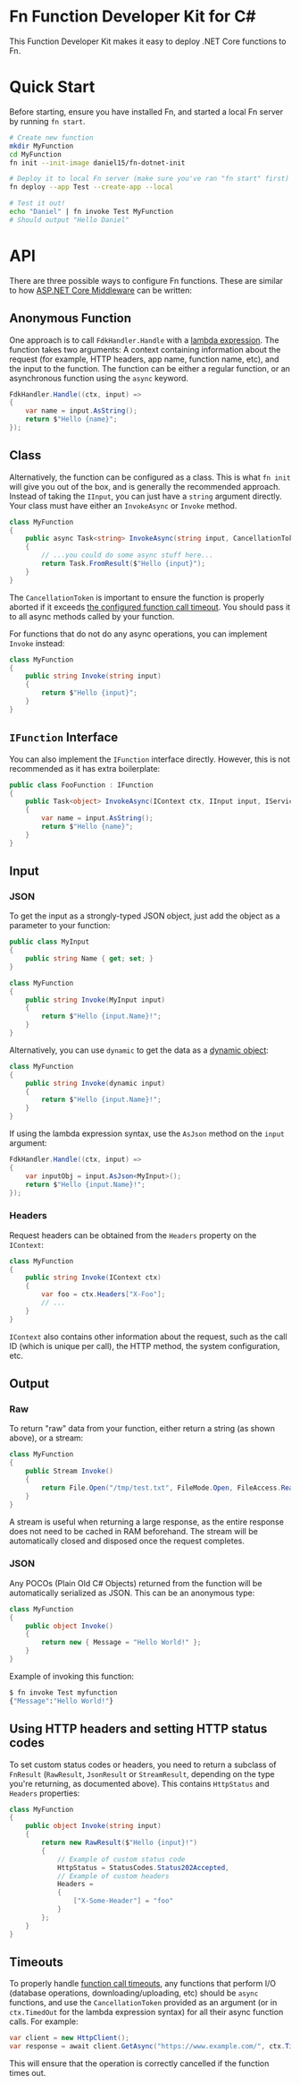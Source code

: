 # Fn Function Developer Kit for C\#

This Function Developer Kit makes it easy to deploy .NET Core functions to Fn.

# Quick Start

Before starting, ensure you have installed Fn, and started a local Fn server by running `fn start`.

```sh
# Create new function
mkdir MyFunction
cd MyFunction
fn init --init-image daniel15/fn-dotnet-init

# Deploy it to local Fn server (make sure you've ran "fn start" first)
fn deploy --app Test --create-app --local

# Test it out!
echo "Daniel" | fn invoke Test MyFunction
# Should output "Hello Daniel"
```

# API

There are three possible ways to configure Fn functions. These are similar to how [ASP.NET Core Middleware](https://docs.microsoft.com/en-us/aspnet/core/fundamentals/middleware/write) can be written:

## Anonymous Function

One approach is to call `FdkHandler.Handle` with a [lambda expression](https://docs.microsoft.com/en-us/dotnet/csharp/programming-guide/statements-expressions-operators/lambda-expressions). The function takes two arguments: A context containing information about the request (for example, HTTP headers, app name, function name, etc), and the input to the function. The function can be either a regular function, or an asynchronous function using the `async` keyword.

```csharp
FdkHandler.Handle((ctx, input) =>
{
    var name = input.AsString();
    return $"Hello {name}";
});
```

## Class

Alternatively, the function can be configured as a class. This is what `fn init` will give you out of the box, and is generally the recommended approach. Instead of taking the `IInput`, you can just have a `string` argument directly. Your class must have either an `InvokeAsync` or `Invoke` method.

```csharp
class MyFunction
{
    public async Task<string> InvokeAsync(string input, CancellationToken timedOut)
    {
        // ...you could do some async stuff here...
        return Task.FromResult($"Hello {input}");
    }
}
```

The `CancellationToken` is important to ensure the function is properly aborted if it exceeds [the configured function call timeout](https://github.com/fnproject/docs/blob/master/fn/develop/function-timeouts.md#function-call-timeout). You should pass it to all async methods called by your function.

For functions that do not do any async operations, you can implement `Invoke` instead:

```csharp
class MyFunction
{
    public string Invoke(string input)
    {
        return $"Hello {input}";
    }
}
```

## `IFunction` Interface

You can also implement the `IFunction` interface directly. However, this is not recommended as it has extra boilerplate:

```csharp
public class FooFunction : IFunction
{
    public Task<object> InvokeAsync(IContext ctx, IInput input, IServiceProvider services)
    {
        var name = input.AsString();
        return $"Hello {name}";
    }
}
```

## Input

### JSON

To get the input as a strongly-typed JSON object, just add the object as a parameter to your function:

```csharp
public class MyInput
{
    public string Name { get; set; }
}

class MyFunction
{
    public string Invoke(MyInput input)
    {
        return $"Hello {input.Name}!";
    }
}
```

Alternatively, you can use `dynamic` to get the data as a [dynamic object](https://docs.microsoft.com/en-us/dotnet/csharp/programming-guide/types/walkthrough-creating-and-using-dynamic-objects):

```csharp
class MyFunction
{
    public string Invoke(dynamic input)
    {
        return $"Hello {input.Name}!";
    }
}
```

If using the lambda expression syntax, use the `AsJson` method on the `input` argument:

```csharp
FdkHandler.Handle((ctx, input) =>
{
    var inputObj = input.AsJson<MyInput>();
    return $"Hello {input.Name}!";
});
```

### Headers

Request headers can be obtained from the `Headers` property on the `IContext`:

```csharp
class MyFunction
{
    public string Invoke(IContext ctx)
    {
        var foo = ctx.Headers["X-Foo"];
        // ...
    }
}
```

`IContext` also contains other information about the request, such as the call ID (which is unique per call), the HTTP method, the system configuration, etc.

## Output

### Raw

To return "raw" data from your function, either return a string (as shown above), or a stream:

```csharp
class MyFunction
{
    public Stream Invoke()
    {
        return File.Open("/tmp/test.txt", FileMode.Open, FileAccess.Read);
    }
}
```

A stream is useful when returning a large response, as the entire response does not need to be cached in RAM beforehand. The stream will be automatically closed and disposed once the request completes.

### JSON
Any POCOs (Plain Old C# Objects) returned from the function will be automatically serialized as JSON. This can be an anonymous type:

```csharp
class MyFunction
{
    public object Invoke()
    {
        return new { Message = "Hello World!" };
    }
}
```

Example of invoking this function:

```sh
$ fn invoke Test myfunction
{"Message":"Hello World!"}
```

## Using HTTP headers and setting HTTP status codes

To set custom status codes or headers, you need to return a subclass of `FnResult` (`RawResult`, `JsonResult` or `StreamResult`, depending on the type you're returning, as documented above). This contains `HttpStatus` and `Headers` properties:

```csharp
class MyFunction
{
    public object Invoke(string input)
    {
        return new RawResult($"Hello {input}!")
        {
            // Example of custom status code
            HttpStatus = StatusCodes.Status202Accepted,
            // Example of custom headers
            Headers =
            {
                ["X-Some-Header"] = "foo"
            }
        };
    }
}
```

## Timeouts

To properly handle [function call timeouts](https://github.com/fnproject/docs/blob/master/fn/develop/function-timeouts.md#function-call-timeout), any functions that perform I/O (database operations, downloading/uploading, etc) should be `async` functions, and use the `CancellationToken` provided as an argument (or in `ctx.TimedOut` for the lambda expression syntax) for all their async function calls. For example:

```csharp
var client = new HttpClient();
var response = await client.GetAsync("https://www.example.com/", ctx.TimedOut);
```

This will ensure that the operation is correctly cancelled if the function times out.
